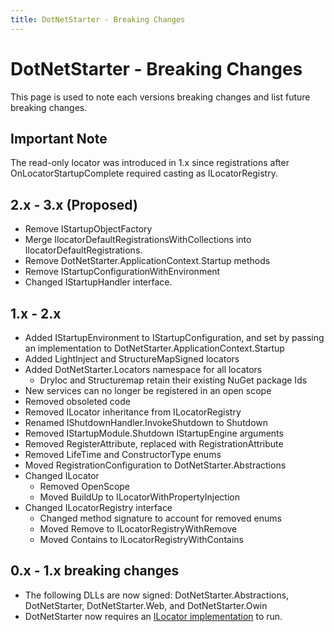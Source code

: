 ```yaml
---
title: DotNetStarter - Breaking Changes
---
```

# DotNetStarter - Breaking Changes

This page is used to note each versions breaking changes and list future breaking changes.

## Important Note
The read-only locator was introduced in 1.x since registrations after OnLocatorStartupComplete required casting as ILocatorRegistry.

## 2.x - 3.x (Proposed)
* Remove IStartupObjectFactory
* Merge IlocatorDefaultRegistrationsWithCollections into IlocatorDefaultRegistrations.
* Remove DotNetStarter.ApplicationContext.Startup methods
* Remove IStartupConfigurationWithEnvironment
* Changed IStartupHandler interface.

## 1.x - 2.x
* Added IStartupEnvironment to IStartupConfiguration, and set by passing an implementation to DotNetStarter.ApplicationContext.Startup
* Added LightInject and StructureMapSigned locators
* Added DotNetStarter.Locators namespace for all locators
  * DryIoc and Structuremap retain their existing NuGet package Ids
* New services can no longer be registered in an open scope
* Removed obsoleted code
* Removed ILocator inheritance from ILocatorRegistry
* Renamed IShutdownHandler.InvokeShutdown to Shutdown
* Removed IStartupModule.Shutdown IStartupEngine arguments
* Removed RegisterAttribute, replaced with RegistrationAttribute
* Removed LifeTime and ConstructorType enums
* Moved RegistrationConfiguration to DotNetStarter.Abstractions
* Changed ILocator
  * Removed OpenScope
  * Moved BuildUp to ILocatorWithPropertyInjection
* Changed ILocatorRegistry interface
  * Changed method signature to account for removed enums
  * Moved Remove to ILocatorRegistryWithRemove
  * Moved Contains to ILocatorRegistryWithContains
 
## 0.x - 1.x breaking changes

 * The following DLLs are now signed: DotNetStarter.Abstractions, DotNetStarter, DotNetStarter.Web, and DotNetStarter.Owin
 * DotNetStarter now requires an [ILocator implementation](https://bmcdavid.github.io/DotNetStarter/ilocator-setup.html) to run.
